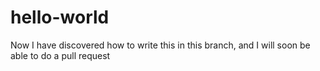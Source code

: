 # hello-world
Now I have discovered how to write this in this branch,
and I will soon be able to do a pull request
